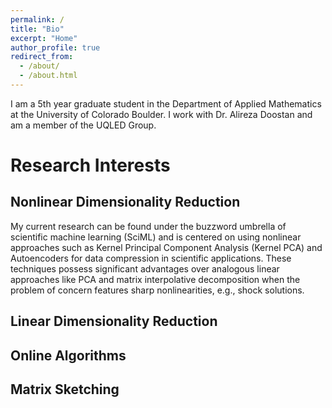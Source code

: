 ```yaml
---
permalink: /
title: "Bio"
excerpt: "Home"
author_profile: true
redirect_from: 
  - /about/
  - /about.html
---
```


I am a 5th year graduate student in the Department of Applied Mathematics at the University of Colorado Boulder. I work with Dr. Alireza Doostan and am a member of the UQLED Group.

Research Interests 
======

Nonlinear Dimensionality Reduction 
------

My current research can be found under the buzzword umbrella of scientific machine learning (SciML) and is centered on using nonlinear approaches such as Kernel Principal Component Analysis (Kernel PCA) and Autoencoders for data compression in scientific applications. These techniques possess significant advantages over analogous linear approaches like PCA and matrix interpolative decomposition when the problem of concern features sharp nonlinearities, e.g., shock solutions.

Linear Dimensionality Reduction 
------

Online Algorithms 
------

Matrix Sketching
------

